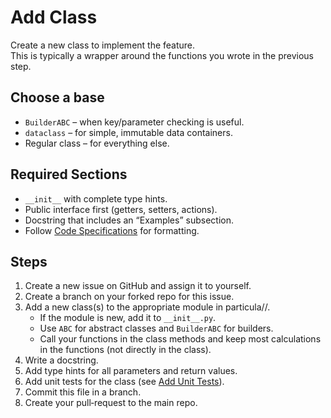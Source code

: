 # Add Class

Create a new class to implement the feature.  
This is typically a wrapper around the functions you wrote in the previous step.

## Choose a base

- `BuilderABC` – when key/parameter checking is useful.
- `dataclass` – for simple, immutable data containers.
- Regular class – for everything else.

## Required Sections

- `__init__` with complete type hints.
- Public interface first (getters, setters, actions).
- Docstring that includes an “Examples” subsection.
- Follow [Code Specifications](../Code_Specifications/index.md) for formatting.

## Steps

1. Create a new issue on GitHub and assign it to yourself.
2. Create a branch on your forked repo for this issue.
3. Add a new class(s) to the appropriate module in particula/<area>/.
   - If the module is new, add it to `__init__.py`.
   - Use `ABC` for abstract classes and `BuilderABC` for builders.
   - Call your functions in the class methods and keep most calculations in the functions (not directly in the class).
4. Write a docstring.
5. Add type hints for all parameters and return values.
6. Add unit tests for the class (see [Add Unit Tests](Add_Unit_Test.md)).
7. Commit this file in a branch.
8. Create your pull‑request to the main repo.
